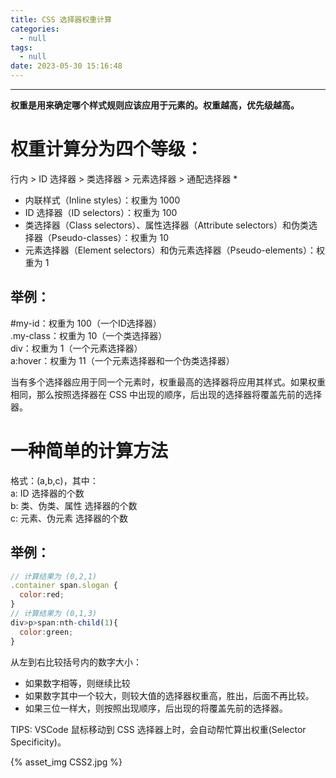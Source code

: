 ```yaml
---
title: CSS 选择器权重计算
categories:
  - null
tags:
  - null
date: 2023-05-30 15:16:48
---
```


---
**权重是用来确定哪个样式规则应该应用于元素的。权重越高，优先级越高。**

# 权重计算分为四个等级：

行内 > ID 选择器 > 类选择器 > 元素选择器 > 通配选择器 *

- 内联样式（Inline styles）：权重为 1000
- ID 选择器（ID selectors）：权重为 100
- 类选择器（Class selectors）、属性选择器（Attribute selectors）和伪类选择器（Pseudo-classes）：权重为 10
- 元素选择器（Element selectors）和伪元素选择器（Pseudo-elements）：权重为 1

## 举例：

#my-id：权重为 100（一个ID选择器）  
.my-class：权重为 10（一个类选择器）  
div：权重为 1（一个元素选择器）  
a:hover：权重为 11（一个元素选择器和一个伪类选择器）  

当有多个选择器应用于同一个元素时，权重最高的选择器将应用其样式。如果权重相同，那么按照选择器在 CSS 中出现的顺序，后出现的选择器将覆盖先前的选择器。

<!-- more -->

# 一种简单的计算方法        

格式：(a,b,c)，其中：   
a: ID 选择器的个数   
b: 类、伪类、属性 选择器的个数   
c: 元素、伪元素 选择器的个数    

## 举例：

```javaScript
// 计算结果为 (0,2,1)
.container span.slogan {
  color:red;
}
// 计算结果为 (0,1,3)
div>p>span:nth-child(1){
  color:green;
}
```
从左到右比较括号内的数字大小：
- 如果数字相等，则继续比较
- 如果数字其中一个较大，则较大值的选择器权重高，胜出，后面不再比较。
- 如果三位一样大，则按照出现顺序，后出现的将覆盖先前的选择器。

TIPS: VSCode 鼠标移动到 CSS 选择器上时，会自动帮忙算出权重(Selector Specificity)。

{% asset_img CSS2.jpg %}
